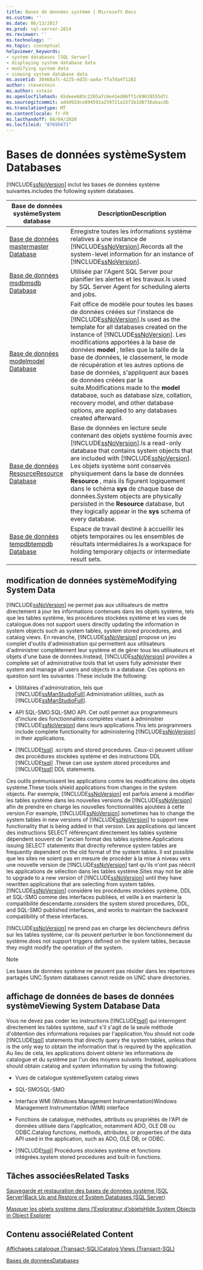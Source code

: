 ```yaml
---
title: Bases de données système | Microsoft Docs
ms.custom: ''
ms.date: 06/13/2017
ms.prod: sql-server-2014
ms.reviewer: ''
ms.technology: ''
ms.topic: conceptual
helpviewer_keywords:
- system databases [SQL Server]
- displaying system database data
- modifying system data
- viewing system database data
ms.assetid: 30468a7c-4225-4d35-aa4a-ffa7da4f1282
author: stevestein
ms.author: sstein
ms.openlocfilehash: 65deee685c2205a7c6e41ed86f71c69639555d7c
ms.sourcegitcommit: ad4d92dce894592a259721a1571b1d8736abacdb
ms.translationtype: MT
ms.contentlocale: fr-FR
ms.lasthandoff: 08/04/2020
ms.locfileid: "87695671"
---
```

# <a name="system-databases"></a><span data-ttu-id="e3143-102">Bases de données système</span><span class="sxs-lookup"><span data-stu-id="e3143-102">System Databases</span></span>
  [!INCLUDE[ssNoVersion](../../includes/ssnoversion-md.md)] <span data-ttu-id="e3143-103">inclut les bases de données système suivantes.</span><span class="sxs-lookup"><span data-stu-id="e3143-103">includes the following system databases.</span></span>  
  
|<span data-ttu-id="e3143-104">Base de données système</span><span class="sxs-lookup"><span data-stu-id="e3143-104">System database</span></span>|<span data-ttu-id="e3143-105">Description</span><span class="sxs-lookup"><span data-stu-id="e3143-105">Description</span></span>|  
|---------------------|-----------------|  
|[<span data-ttu-id="e3143-106">Base de données master</span><span class="sxs-lookup"><span data-stu-id="e3143-106">master Database</span></span>](master-database.md)|<span data-ttu-id="e3143-107">Enregistre toutes les informations système relatives à une instance de [!INCLUDE[ssNoVersion](../../includes/ssnoversion-md.md)].</span><span class="sxs-lookup"><span data-stu-id="e3143-107">Records all the system-level information for an instance of [!INCLUDE[ssNoVersion](../../includes/ssnoversion-md.md)].</span></span>|  
|[<span data-ttu-id="e3143-108">Base de données msdb</span><span class="sxs-lookup"><span data-stu-id="e3143-108">msdb Database</span></span>](msdb-database.md)|<span data-ttu-id="e3143-109">Utilisée par l'Agent SQL Server pour planifier les alertes et les travaux.</span><span class="sxs-lookup"><span data-stu-id="e3143-109">Is used by SQL Server Agent for scheduling alerts and jobs.</span></span>|  
|[<span data-ttu-id="e3143-110">Base de données model</span><span class="sxs-lookup"><span data-stu-id="e3143-110">model Database</span></span>](model-database.md)|<span data-ttu-id="e3143-111">Fait office de modèle pour toutes les bases de données créées sur l'instance de [!INCLUDE[ssNoVersion](../../includes/ssnoversion-md.md)].</span><span class="sxs-lookup"><span data-stu-id="e3143-111">Is used as the template for all databases created on the instance of [!INCLUDE[ssNoVersion](../../includes/ssnoversion-md.md)].</span></span> <span data-ttu-id="e3143-112">Les modifications apportées à la base de données **model** , telles que la taille de la base de données, le classement, le mode de récupération et les autres options de base de données, s'appliquent aux bases de données créées par la suite.</span><span class="sxs-lookup"><span data-stu-id="e3143-112">Modifications made to the **model** database, such as database size, collation, recovery model, and other database options, are applied to any databases created afterward.</span></span>|  
|[<span data-ttu-id="e3143-113">Base de données Resource</span><span class="sxs-lookup"><span data-stu-id="e3143-113">Resource Database</span></span>](resource-database.md)|<span data-ttu-id="e3143-114">Base de données en lecture seule contenant des objets système fournis avec [!INCLUDE[ssNoVersion](../../includes/ssnoversion-md.md)].</span><span class="sxs-lookup"><span data-stu-id="e3143-114">Is a read-only database that contains system objects that are included with [!INCLUDE[ssNoVersion](../../includes/ssnoversion-md.md)].</span></span> <span data-ttu-id="e3143-115">Les objets système sont conservés physiquement dans la base de données **Resource** , mais ils figurent logiquement dans le schéma **sys** de chaque base de données.</span><span class="sxs-lookup"><span data-stu-id="e3143-115">System objects are physically persisted in the **Resource** database, but they logically appear in the **sys** schema of every database.</span></span>|  
|[<span data-ttu-id="e3143-116">Base de données tempdb</span><span class="sxs-lookup"><span data-stu-id="e3143-116">tempdb Database</span></span>](tempdb-database.md)|<span data-ttu-id="e3143-117">Espace de travail destiné à accueillir les objets temporaires ou les ensembles de résultats intermédiaires.</span><span class="sxs-lookup"><span data-stu-id="e3143-117">Is a workspace for holding temporary objects or intermediate result sets.</span></span>|  
  
## <a name="modifying-system-data"></a><span data-ttu-id="e3143-118">modification de données système</span><span class="sxs-lookup"><span data-stu-id="e3143-118">Modifying System Data</span></span>  
 [!INCLUDE[ssNoVersion](../../includes/ssnoversion-md.md)] <span data-ttu-id="e3143-119">ne permet pas aux utilisateurs de mettre directement à jour les informations contenues dans les objets système, tels que les tables système, les procédures stockées système et les vues de catalogue.</span><span class="sxs-lookup"><span data-stu-id="e3143-119">does not support users directly updating the information in system objects such as system tables, system stored procedures, and catalog views.</span></span> <span data-ttu-id="e3143-120">En revanche, [!INCLUDE[ssNoVersion](../../includes/ssnoversion-md.md)] propose un jeu complet d'outils d'administration qui permettent aux utilisateurs d'administrer complètement leur système et de gérer tous les utilisateurs et objets d'une base de données.</span><span class="sxs-lookup"><span data-stu-id="e3143-120">Instead, [!INCLUDE[ssNoVersion](../../includes/ssnoversion-md.md)] provides a complete set of administrative tools that let users fully administer their system and manage all users and objects in a database.</span></span> <span data-ttu-id="e3143-121">Ces options en question sont les suivantes :</span><span class="sxs-lookup"><span data-stu-id="e3143-121">These include the following:</span></span>  
  
-   <span data-ttu-id="e3143-122">Utilitaires d'administration, tels que [!INCLUDE[ssManStudioFull](../../includes/ssmanstudiofull-md.md)].</span><span class="sxs-lookup"><span data-stu-id="e3143-122">Administration utilities, such as [!INCLUDE[ssManStudioFull](../../includes/ssmanstudiofull-md.md)].</span></span>  
  
-   <span data-ttu-id="e3143-123">API SQL-SMO.</span><span class="sxs-lookup"><span data-stu-id="e3143-123">SQL-SMO API.</span></span> <span data-ttu-id="e3143-124">Cet outil permet aux programmeurs d'inclure des fonctionnalités complètes visant à administrer [!INCLUDE[ssNoVersion](../../includes/ssnoversion-md.md)] dans leurs applications.</span><span class="sxs-lookup"><span data-stu-id="e3143-124">This lets programmers include complete functionality for administering [!INCLUDE[ssNoVersion](../../includes/ssnoversion-md.md)] in their applications.</span></span>  
  
-   [!INCLUDE[tsql](../../includes/tsql-md.md)] <span data-ttu-id="e3143-125">.</span><span class="sxs-lookup"><span data-stu-id="e3143-125">scripts and stored procedures.</span></span> <span data-ttu-id="e3143-126">Ceux-ci peuvent utiliser des procédures stockées système et des instructions DDL [!INCLUDE[tsql](../../includes/tsql-md.md)] .</span><span class="sxs-lookup"><span data-stu-id="e3143-126">These can use system stored procedures and [!INCLUDE[tsql](../../includes/tsql-md.md)] DDL statements.</span></span>  
  
 <span data-ttu-id="e3143-127">Ces outils prémunissent les applications contre les modifications des objets système.</span><span class="sxs-lookup"><span data-stu-id="e3143-127">These tools shield applications from changes in the system objects.</span></span> <span data-ttu-id="e3143-128">Par exemple, [!INCLUDE[ssNoVersion](../../includes/ssnoversion-md.md)] est parfois amené à modifier les tables système dans les nouvelles versions de [!INCLUDE[ssNoVersion](../../includes/ssnoversion-md.md)] afin de prendre en charge les nouvelles fonctionnalités ajoutées à cette version.</span><span class="sxs-lookup"><span data-stu-id="e3143-128">For example, [!INCLUDE[ssNoVersion](../../includes/ssnoversion-md.md)] sometimes has to change the system tables in new versions of [!INCLUDE[ssNoVersion](../../includes/ssnoversion-md.md)] to support new functionality that is being added in that version.</span></span> <span data-ttu-id="e3143-129">Les applications qui lancent des instructions SELECT référençant directement les tables système dépendent souvent de l'ancien format des tables système.</span><span class="sxs-lookup"><span data-stu-id="e3143-129">Applications issuing SELECT statements that directly reference system tables are frequently dependent on the old format of the system tables.</span></span> <span data-ttu-id="e3143-130">Il est possible que les sites ne soient pas en mesure de procéder à la mise à niveau vers une nouvelle version de [!INCLUDE[ssNoVersion](../../includes/ssnoversion-md.md)] tant qu'ils n'ont pas réécrit les applications de sélection dans les tables système.</span><span class="sxs-lookup"><span data-stu-id="e3143-130">Sites may not be able to upgrade to a new version of [!INCLUDE[ssNoVersion](../../includes/ssnoversion-md.md)] until they have rewritten applications that are selecting from system tables.</span></span> [!INCLUDE[ssNoVersion](../../includes/ssnoversion-md.md)] <span data-ttu-id="e3143-131">considère les procédures stockées système, DDL et SQL-SMO comme des interfaces publiées, et veille à en maintenir la compatibilité descendante.</span><span class="sxs-lookup"><span data-stu-id="e3143-131">considers the system stored procedures, DDL, and SQL-SMO published interfaces, and works to maintain the backward compatibility of these interfaces.</span></span>  
  
 [!INCLUDE[ssNoVersion](../../includes/ssnoversion-md.md)] <span data-ttu-id="e3143-132">ne prend pas en charge les déclencheurs définis sur les tables système, car ils peuvent perturber le bon fonctionnement du système.</span><span class="sxs-lookup"><span data-stu-id="e3143-132">does not support triggers defined on the system tables, because they might modify the operation of the system.</span></span>  
  
> [!NOTE]  
>  <span data-ttu-id="e3143-133">Les bases de données système ne peuvent pas résider dans les répertoires partagés UNC.</span><span class="sxs-lookup"><span data-stu-id="e3143-133">System databases cannot reside on UNC share directories.</span></span>  
  
## <a name="viewing-system-database-data"></a><span data-ttu-id="e3143-134">affichage de données de bases de données système</span><span class="sxs-lookup"><span data-stu-id="e3143-134">Viewing System Database Data</span></span>  
 <span data-ttu-id="e3143-135">Vous ne devez pas coder les instructions [!INCLUDE[tsql](../../includes/tsql-md.md)] qui interrogent directement les tables système, sauf s'il s'agit de la seule méthode d'obtention des informations requises par l'application.</span><span class="sxs-lookup"><span data-stu-id="e3143-135">You should not code [!INCLUDE[tsql](../../includes/tsql-md.md)] statements that directly query the system tables, unless that is the only way to obtain the information that is required by the application.</span></span> <span data-ttu-id="e3143-136">Au lieu de cela, les applications doivent obtenir les informations de catalogue et du système par l'un des moyens suivants :</span><span class="sxs-lookup"><span data-stu-id="e3143-136">Instead, applications should obtain catalog and system information by using the following:</span></span>  
  
-   <span data-ttu-id="e3143-137">Vues de catalogue système</span><span class="sxs-lookup"><span data-stu-id="e3143-137">System catalog views</span></span>  
  
-   <span data-ttu-id="e3143-138">SQL-SMO</span><span class="sxs-lookup"><span data-stu-id="e3143-138">SQL-SMO</span></span>  
  
-   <span data-ttu-id="e3143-139">Interface WMI (Windows Management Instrumentation)</span><span class="sxs-lookup"><span data-stu-id="e3143-139">Windows Management Instrumentation (WMI) interface</span></span>  
  
-   <span data-ttu-id="e3143-140">Fonctions de catalogue, méthodes, attributs ou propriétés de l'API de données utilisée dans l'application, notamment ADO, OLE DB ou ODBC.</span><span class="sxs-lookup"><span data-stu-id="e3143-140">Catalog functions, methods, attributes, or properties of the data API used in the application, such as ADO, OLE DB, or ODBC.</span></span>  
  
-   [!INCLUDE[tsql](../../includes/tsql-md.md)] <span data-ttu-id="e3143-141">Procédures stockées système et fonctions intégrées.</span><span class="sxs-lookup"><span data-stu-id="e3143-141">system stored procedures and built-in functions.</span></span>  
  
## <a name="related-tasks"></a><span data-ttu-id="e3143-142">Tâches associées</span><span class="sxs-lookup"><span data-stu-id="e3143-142">Related Tasks</span></span>  
 [<span data-ttu-id="e3143-143">Sauvegarde et restauration des bases de données système &#40;SQL Server&#41;</span><span class="sxs-lookup"><span data-stu-id="e3143-143">Back Up and Restore of System Databases &#40;SQL Server&#41;</span></span>](../backup-restore/back-up-and-restore-of-system-databases-sql-server.md)  
  
 [<span data-ttu-id="e3143-144">Masquer les objets système dans l’Explorateur d’objets</span><span class="sxs-lookup"><span data-stu-id="e3143-144">Hide System Objects in Object Explorer</span></span>](../../ssms/object/object-explorer.md)  
  
## <a name="related-content"></a><span data-ttu-id="e3143-145">Contenu associé</span><span class="sxs-lookup"><span data-stu-id="e3143-145">Related Content</span></span>  
 [<span data-ttu-id="e3143-146">Affichages catalogue &#40;Transact-SQL&#41;</span><span class="sxs-lookup"><span data-stu-id="e3143-146">Catalog Views &#40;Transact-SQL&#41;</span></span>](/sql/relational-databases/system-catalog-views/catalog-views-transact-sql)  
  
 [<span data-ttu-id="e3143-147">Bases de données</span><span class="sxs-lookup"><span data-stu-id="e3143-147">Databases</span></span>](databases.md)  
  
  
